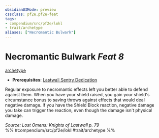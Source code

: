 ```yaml
---
obsidianUIMode: preview
cssclass: pf2e,pf2e-feat
tags:
- compendium/src/pf2e/lokl
- trait/archetype
aliases: ["Necromantic Bulwark"]
---
```

# Necromantic Bulwark  *Feat 8*  
[archetype](rules/traits/archetype.md)  

- **Prerequisites**: [Lastwall Sentry Dedication](compendium/feats/lastwall-sentry-dedication-lowg.md)

Regular exposure to necromantic effects left you better able to defend against them. When you have your shield raised, you gain your shield's circumstance bonus to saving throws against effects that would deal negative damage. If you have the Shield Block reaction, negative damage you take can trigger the reaction, even though the damage isn't physical damage.

*Source: Lost Omens: Knights of Lastwall p. 79*  
%% #compendium/src/pf2e/lokl #trait/archetype %%